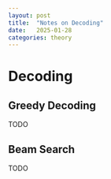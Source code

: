 ```yaml
---
layout: post
title:  "Notes on Decoding"
date:   2025-01-28
categories: theory
---
```



# Decoding

Greedy Decoding
---
TODO

Beam Search
---
TODO